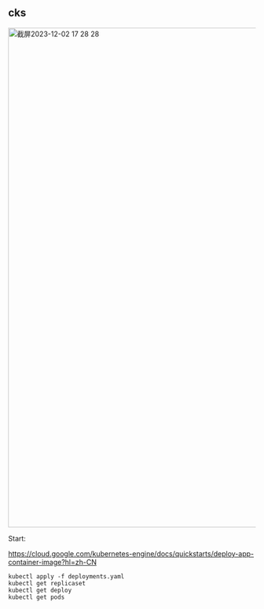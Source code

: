 ## cks

<img width="1016" alt="截屏2023-12-02 17 28 28" src="https://github.com/koobaw/nova-x/assets/52964886/8e665d8e-fe9c-47d9-85dd-e1fcc2e21069">


Start:

https://cloud.google.com/kubernetes-engine/docs/quickstarts/deploy-app-container-image?hl=zh-CN


```
kubectl apply -f deployments.yaml  
kubectl get replicaset 
kubectl get deploy 
kubectl get pods 
```
